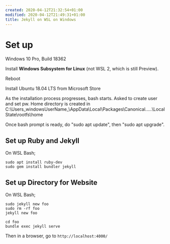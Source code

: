 ```yaml
---
created: 2020-04-12T21:32:54+01:00
modified: 2020-04-12T21:49:31+01:00
title: Jekyll on WSL on Windows
---
```


# Set up

Windows 10 Pro, Build 18362

Install **Windows Subsystem for Linux** (not WSL 2, which is still Preview).

Reboot

Install Ubuntu 18.04 LTS from Microsoft Store

As the installation process progresses, bash starts. Asked to create user and set pw.  Home directory is created in C:\Users\_windowsUserName_\AppData\Local\Packages\Canonical.....\LocalState\rootfs\home

Once bash prompt is ready, do "sudo apt update", then "sudo apt upgrade".

## Set up Ruby and Jekyll

On WSL Bash;

```
sudo apt install ruby-dev
sudo gem install bundler jekyll
```

## Set up Directory for Website

On WSL Bash;

```
sudo jekyll new foo
sudo rm -rf foo
jekyll new foo
```

```
cd foo
bundle exec jekyll serve
```

Then in a browser, go to `http://localhost:4000/`